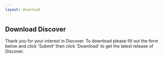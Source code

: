 ```yaml
---
layout: download
---
```


## Download Discover

Thank you for your interest in Discover. To download please fill out the form below and click 'Submit' then click 'Download' to get the latest release of Discover.